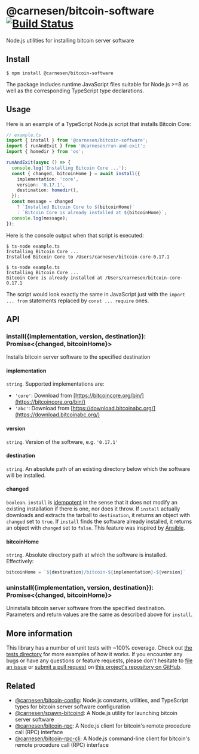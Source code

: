 # @carnesen/bitcoin-software [![Build Status](https://travis-ci.com/carnesen/bitcoin-software.svg?branch=master)](https://travis-ci.com/carnesen/bitcoin-software)

Node.js utilities for installing bitcoin server software

## Install
```
$ npm install @carnesen/bitcoin-software
```
The package includes runtime JavaScript files suitable for Node.js >=8 as well as the corresponding TypeScript type declarations.

## Usage

Here is an example of a TypeScript Node.js script that installs Bitcoin Core:

```ts
// example.ts
import { install } from '@carnesen/bitcoin-software';
import { runAndExit } from '@carnesen/run-and-exit';
import { homedir } from 'os';

runAndExit(async () => {
  console.log('Installing Bitcoin Core ...');
  const { changed, bitcoinHome } = await install({
    implementation: 'core',
    version: '0.17.1',
    destination: homedir(),
  });
  const message = changed
    ? `Installed Bitcoin Core to ${bitcoinHome}`
    : `Bitcoin Core is already installed at ${bitcoinHome}`;
  console.log(message);
});
```

Here is the console output when that script is executed:
```
$ ts-node example.ts
Installing Bitcoin Core ...
Installed Bitcoin Core to /Users/carnesen/bitcoin-core-0.17.1

$ ts-node example.ts
Installing Bitcoin Core ...
Bitcoin Core is already installed at /Users/carnesen/bitcoin-core-0.17.1
```

The script would look exactly the same in JavaScript just with the `import ... from` statements replaced by `const ... require` ones.

## API

### install({implementation, version, destination}): Promise<{changed, bitcoinHome}>
Installs bitcoin server software to the specified destination

#### implementation
`string`. Supported implementations are:
- `'core'`: Download from [https://bitcoincore.org/bin/](https://bitcoincore.org/bin/)
- `'abc'`: Download from [https://download.bitcoinabc.org/](https://download.bitcoinabc.org/)

#### version
`string`. Version of the software, e.g. `'0.17.1'`

#### destination
`string`. An absolute path of an existing directory below which the software will be installed. 

#### changed
`boolean`. `install` is [idempotent](https://en.wikipedia.org/wiki/Idempotence) in the sense that it does not modify an existing installation if there is one, nor does it throw. If `install` actually downloads and extracts the tarball to `destination`, it returns an object with `changed` set to `true`. If `install` finds the software already installed, it returns an object with `changed` set to `false`. This feature was inspired by [Ansible](https://docs.ansible.com/ansible/latest/reference_appendices/common_return_values.html).

#### bitcoinHome
`string`. Absolute directory path at which the software is installed. Effectively:
```ts
bitcoinHome = `${destination}/bitcoin-${implementation}-${version}` 
```

### uninstall({implementation, version, destination}): Promise<{changed, bitcoinHome}>
Uninstalls bitcoin server software from the specified destination. Parameters and return values are the same as described above for `install`.

## More information
This library has a number of unit tests with ~100% coverage. Check out [the tests directory](src/__tests__) for more examples of how it works. If you encounter any bugs or have any questions or feature requests, please don't hesitate to [file an issue](https://github.com/carnesen/bitcoin-software/issues/new) or [submit a pull request](https://github.com/carnesen/bitcoin-software/compare) on [this project's repository on GitHub](https://github.com/carnesen/bitcoin-software).

## Related
- [@carnesen/bitcoin-config](https://github.com/carnesen/bitcoin-config): Node.js constants, utilities, and TypeScript types for bitcoin server software configuration
- [@carnesen/spawn-bitcoind](https://github.com/carnesen/spawn-bitcoind): A Node.js utility for launching bitcoin server software
- [@carnesen/bitcoin-rpc](https://github.com/carnesen/bitcoin-rpc): A Node.js client for bitcoin's remote procedure call (RPC) interface
- [@carnesen/bitcoin-rpc-cli](https://github.com/carnesen/bitcoin-rpc): A Node.js command-line client for bitcoin's remote procedure call (RPC) interface
